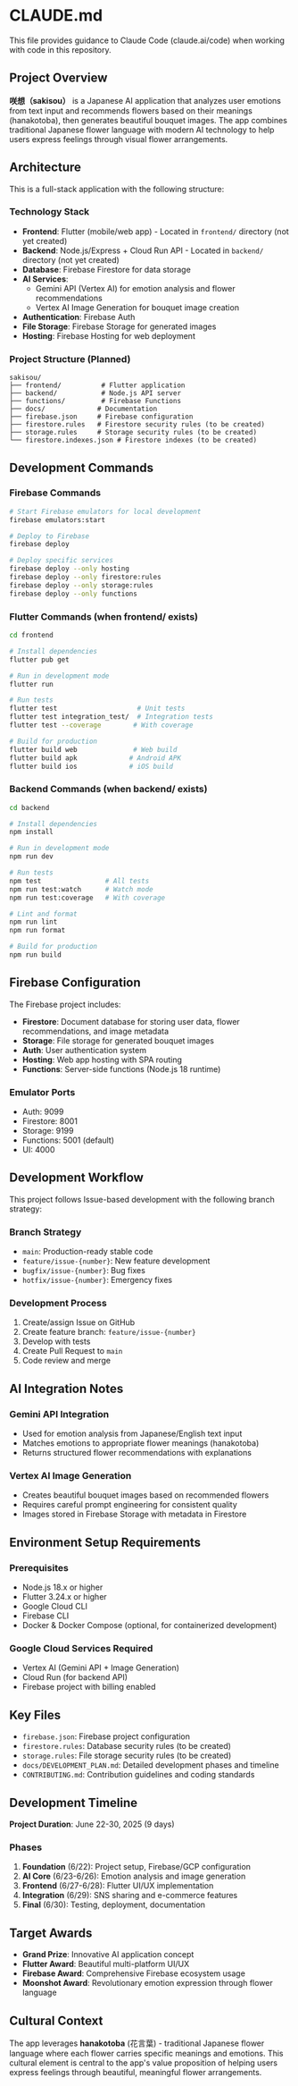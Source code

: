 # CLAUDE.md

This file provides guidance to Claude Code (claude.ai/code) when working with code in this repository.

## Project Overview

**咲想（sakisou）** is a Japanese AI application that analyzes user emotions from text input and recommends flowers based on their meanings (hanakotoba), then generates beautiful bouquet images. The app combines traditional Japanese flower language with modern AI technology to help users express feelings through visual flower arrangements.

## Architecture

This is a full-stack application with the following structure:

### Technology Stack
- **Frontend**: Flutter (mobile/web app) - Located in `frontend/` directory (not yet created)
- **Backend**: Node.js/Express + Cloud Run API - Located in `backend/` directory (not yet created) 
- **Database**: Firebase Firestore for data storage
- **AI Services**: 
  - Gemini API (Vertex AI) for emotion analysis and flower recommendations
  - Vertex AI Image Generation for bouquet image creation
- **Authentication**: Firebase Auth
- **File Storage**: Firebase Storage for generated images
- **Hosting**: Firebase Hosting for web deployment

### Project Structure (Planned)
```
sakisou/
├── frontend/          # Flutter application
├── backend/           # Node.js API server  
├── functions/         # Firebase Functions
├── docs/             # Documentation
├── firebase.json     # Firebase configuration
├── firestore.rules   # Firestore security rules (to be created)
├── storage.rules     # Storage security rules (to be created)
└── firestore.indexes.json # Firestore indexes (to be created)
```

## Development Commands

### Firebase Commands
```bash
# Start Firebase emulators for local development
firebase emulators:start

# Deploy to Firebase
firebase deploy

# Deploy specific services
firebase deploy --only hosting
firebase deploy --only firestore:rules
firebase deploy --only storage:rules
firebase deploy --only functions
```

### Flutter Commands (when frontend/ exists)
```bash
cd frontend

# Install dependencies
flutter pub get

# Run in development mode
flutter run

# Run tests
flutter test                    # Unit tests
flutter test integration_test/  # Integration tests  
flutter test --coverage        # With coverage

# Build for production
flutter build web              # Web build
flutter build apk             # Android APK
flutter build ios             # iOS build
```

### Backend Commands (when backend/ exists)
```bash
cd backend

# Install dependencies
npm install

# Run in development mode
npm run dev

# Run tests
npm test                # All tests
npm run test:watch      # Watch mode
npm run test:coverage   # With coverage

# Lint and format
npm run lint
npm run format

# Build for production
npm run build
```

## Firebase Configuration

The Firebase project includes:
- **Firestore**: Document database for storing user data, flower recommendations, and image metadata
- **Storage**: File storage for generated bouquet images
- **Auth**: User authentication system
- **Hosting**: Web app hosting with SPA routing
- **Functions**: Server-side functions (Node.js 18 runtime)

### Emulator Ports
- Auth: 9099
- Firestore: 8001  
- Storage: 9199
- Functions: 5001 (default)
- UI: 4000

## Development Workflow

This project follows Issue-based development with the following branch strategy:

### Branch Strategy
- `main`: Production-ready stable code
- `feature/issue-{number}`: New feature development
- `bugfix/issue-{number}`: Bug fixes
- `hotfix/issue-{number}`: Emergency fixes

### Development Process
1. Create/assign Issue on GitHub
2. Create feature branch: `feature/issue-{number}`
3. Develop with tests
4. Create Pull Request to `main`
5. Code review and merge

## AI Integration Notes

### Gemini API Integration
- Used for emotion analysis from Japanese/English text input
- Matches emotions to appropriate flower meanings (hanakotoba)
- Returns structured flower recommendations with explanations

### Vertex AI Image Generation
- Creates beautiful bouquet images based on recommended flowers
- Requires careful prompt engineering for consistent quality
- Images stored in Firebase Storage with metadata in Firestore

## Environment Setup Requirements

### Prerequisites
- Node.js 18.x or higher
- Flutter 3.24.x or higher
- Google Cloud CLI
- Firebase CLI
- Docker & Docker Compose (optional, for containerized development)

### Google Cloud Services Required
- Vertex AI (Gemini API + Image Generation)
- Cloud Run (for backend API)
- Firebase project with billing enabled

## Key Files

- `firebase.json`: Firebase project configuration
- `firestore.rules`: Database security rules (to be created)
- `storage.rules`: File storage security rules (to be created)
- `docs/DEVELOPMENT_PLAN.md`: Detailed development phases and timeline
- `CONTRIBUTING.md`: Contribution guidelines and coding standards

## Development Timeline

**Project Duration**: June 22-30, 2025 (9 days)

### Phases
1. **Foundation** (6/22): Project setup, Firebase/GCP configuration
2. **AI Core** (6/23-6/26): Emotion analysis and image generation
3. **Frontend** (6/27-6/28): Flutter UI/UX implementation  
4. **Integration** (6/29): SNS sharing and e-commerce features
5. **Final** (6/30): Testing, deployment, documentation

## Target Awards

- **Grand Prize**: Innovative AI application concept
- **Flutter Award**: Beautiful multi-platform UI/UX
- **Firebase Award**: Comprehensive Firebase ecosystem usage
- **Moonshot Award**: Revolutionary emotion expression through flower language

## Cultural Context

The app leverages **hanakotoba** (花言葉) - traditional Japanese flower language where each flower carries specific meanings and emotions. This cultural element is central to the app's value proposition of helping users express feelings through beautiful, meaningful flower arrangements.